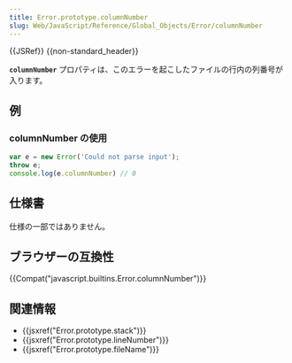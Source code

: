 ```yaml
---
title: Error.prototype.columnNumber
slug: Web/JavaScript/Reference/Global_Objects/Error/columnNumber
---
```


{{JSRef}} {{non-standard_header}}

**`columnNumber`** プロパティは、このエラーを起こしたファイルの行内の列番号が入ります。

## 例

### columnNumber の使用

```js
var e = new Error('Could not parse input');
throw e;
console.log(e.columnNumber) // 0
```

## 仕様書

仕様の一部ではありません。

## ブラウザーの互換性

{{Compat("javascript.builtins.Error.columnNumber")}}

## 関連情報

- {{jsxref("Error.prototype.stack")}}
- {{jsxref("Error.prototype.lineNumber")}}
- {{jsxref("Error.prototype.fileName")}}
